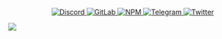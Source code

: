 <p align="center"><a href="https://discord.com/users/507526681125322772">
  <img
    alt="Discord"
    src="https://img.shields.io/badge/Discord-5865F2?logo=discord&logoColor=white&style=flat-square"
  />
</a><a href="https://gitlab.com/kasefuchs">
  <img
    alt="GitLab"
    src="https://img.shields.io/badge/GitLab-330F63?logo=gitlab&logoColor=white&style=flat-square"
  />
</a><a href="https://npmjs.com/~kasefuchs">
  <img
    alt="NPM"
    src="https://img.shields.io/badge/NPM-CB3837?logo=npm&logoColor=white&style=flat-square"
  />
</a><a href="https://t.me/kasefuchs">
  <img
    alt="Telegram"
    src="https://img.shields.io/badge/Telegram-2CA5E0?logo=telegram&logoColor=white&style=flat-square"
  />
</a><a href="https://twitter.com/kasefuchs">
  <img
    alt="Twitter"
    src="https://img.shields.io/badge/Twitter-1DA1F2?logo=twitter&logoColor=white&style=flat-square"
  />
</a></p>

<picture>
  <source
    srcset="https://skillicons.dev/icons?i=aws,bash,bots,cloudflare,css,docker,electron,express,figma,firebase,flask,gcp,git,github,gitlab,heroku,html,js,linux,materialui,md,mongodb,mysql,nextjs,nodejs,postgres,powershell,py,raspberrypi,react,redux,regex,sass,ts,unity,workers&perline=9&theme=dark"
    media="(prefers-color-scheme: dark)"
  />
  <source
    srcset="https://skillicons.dev/icons?i=aws,bash,bots,cloudflare,css,docker,electron,express,figma,firebase,flask,gcp,git,github,gitlab,heroku,html,js,linux,materialui,md,mongodb,mysql,nextjs,nodejs,postgres,powershell,py,raspberrypi,react,redux,regex,sass,ts,unity,workers&perline=9&theme=light"
    media="(prefers-color-scheme: light), (prefers-color-scheme: no-preference)"
  />
  <img
    src="https://skillicons.dev/icons?i=aws,bash,bots,cloudflare,css,docker,electron,express,figma,firebase,flask,gcp,git,github,gitlab,heroku,html,js,linux,materialui,md,mongodb,mysql,nextjs,nodejs,postgres,powershell,py,raspberrypi,react,redux,regex,sass,ts,unity,workers&perline=9&theme=dark"
  />
</picture>
